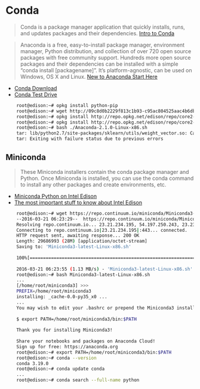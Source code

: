 Conda
==
> Conda is a package manager application that quickly installs, runs, and updates packages and their dependencies. [Intro to Conda](http://conda.pydata.org/docs/intro.html)

> Anaconda is a free, easy-to-install package manager, environment manager, Python distribution, and collection of over 720 open source packages with free community support. Hundreds more open source packages and their dependencies can be installed with a simple “conda install [packagename]”. It’s platform-agnostic, can be used on Windows, OS X and Linux. [New to Anaconda Start Here](https://docs.continuum.io/new-anaconda-start-here)

- [Conda Download](https://www.continuum.io/downloads)
- [Conda Test Drive](http://conda.pydata.org/docs/test-drive.html)

```sh
    root@edison:~# opkg install python-pip
    root@edison:~# wget http://09c8d0b2229f813c1b93-c95ac804525aac4b6dba79b00b39d1d3.r79.cf1.rackcdn.com/Anaconda-2.1.0-Linux-x86.sh
    root@edison:~# opkg install http://repo.opkg.net/edison/repo/core2-32/bash_4.3-r0_core2-32.ipk
    root@edison:~# opkg install http://repo.opkg.net/edison/repo/core2-32/tar_1.27.1-r0_core2-32.ipk
    root@edison:~# bash ./Anaconda-2.1.0-Linux-x86.sh
    tar: lib/python2.7/site-packages/sklearn/utils/weight_vector.so: Cannot write: No space left on device
    tar: Exiting with failure status due to previous errors
```

## Miniconda

> These Miniconda installers contain the conda package manager and Python. Once Miniconda is installed, you can use the conda command to install any other packages and create environments, etc. 

- [Miniconda Python on Intel Edison](https://scivision.co/miniconda-python-on-intel-edison/)
- [The most important stuff to know about Intel Edison](http://tiredhacker.blogspot.mx/2015/01/the-most-important-stuff-to-know-about.html)

```sh
    root@edison:~# wget https://repo.continuum.io/miniconda/Miniconda3-latest-Linux-x86.sh
    --2016-03-21 06:23:29--  https://repo.continuum.io/miniconda/Miniconda3-latest-Linux-x86.sh
    Resolving repo.continuum.io... 23.21.234.195, 54.197.250.243, 23.23.254.16, ...
    Connecting to repo.continuum.io|23.21.234.195|:443... connected.
    HTTP request sent, awaiting response... 200 OK
    Length: 29686993 (28M) [application/octet-stream]
    Saving to: 'Miniconda3-latest-Linux-x86.sh'
    
    100%[============================================================================================>] 29,686,993  1.20MB/s   in 25s
    
    2016-03-21 06:23:55 (1.13 MB/s) - 'Miniconda3-latest-Linux-x86.sh' saved [29686993/29686993]
    root@edison:~# bash Miniconda3-latest-Linux-x86.sh
    ...
    [/home/root/miniconda3] >>>
    PREFIX=/home/root/miniconda3
    installing: _cache-0.0-py35_x0 ...
    ...
    You may wish to edit your .bashrc or prepend the Miniconda3 install location:
    
    $ export PATH=/home/root/miniconda3/bin:$PATH
    
    Thank you for installing Miniconda3!
    
    Share your notebooks and packages on Anaconda Cloud!
    Sign up for free: https://anaconda.org
    root@edison:~# export PATH=/home/root/miniconda3/bin:$PATH
    root@edison:~# conda --version
    conda 3.19.0
    root@edison:~# conda update conda
    ...
    root@edison:~# conda search --full-name python

```